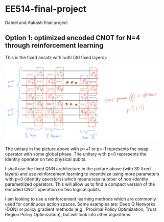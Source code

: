 # EE514-final-project
Daniel and Aakash final project

## **Option 1: optimized encoded CNOT for N=4 through reinforcement learning**

This is the fixed ansatz with l=30 (30 fixed layers):

![Fixed QNN Architecture](./pics/fixed_QNN_architecture.png)


The unitary in the picture above with p=+1 or p=-1 represents the swap operator with some global phase. The unitary with p=0 represents the identity operator on two physical qubits.

I shall use the fixed QNN architecture in the picture above (with 30 fixed layers) and use reinforcement learning to incentivize using more parameters with p=0 (identity operators) which means less number of non-identity parametrized  operators. This will allow us to find a compact version of the encoded CNOT operation on two logical qubits.

I am looking to use a reinforcement learning methods which are commonly used for continuous action spaces. Some examples are: Deep Q Networks (DQN) or policy gradient methods (e.g., Proximal Policy Optimization, Trust Region Policy Optimization), but will look into other algorithms.


